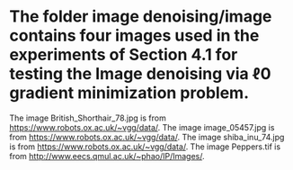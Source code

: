 # The folder image denoising/image contains four images used in the experiments of Section 4.1 for testing the Image denoising via ℓ0 gradient minimization problem.

The image British_Shorthair_78.jpg is from https://www.robots.ox.ac.uk/~vgg/data/. 
The image image_05457.jpg is from https://www.robots.ox.ac.uk/~vgg/data/.
The image shiba_inu_74.jpg is from https://www.robots.ox.ac.uk/~vgg/data/.
The image Peppers.tif is from http://www.eecs.qmul.ac.uk/~phao/IP/Images/.
